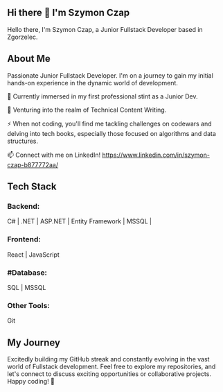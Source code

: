 ## Hi there 👋 I'm Szymon Czap

Hello there, I'm Szymon Czap, a Junior Fullstack Developer based in Zgorzelec.

## About Me
Passionate Junior Fullstack Developer. I'm on a journey to gain my initial hands-on experience in the dynamic world of development.

🔭 Currently immersed in my first professional stint as a Junior Dev.

🌱 Venturing into the realm of Technical Content Writing.

⚡ When not coding, you'll find me tackling challenges on codewars and delving into tech books, especially those focused on algorithms and data structures.

📫 Connect with me on LinkedIn!
https://www.linkedin.com/in/szymon-czap-b877772aa/

## Tech Stack

### Backend:

C# |
.NET |
ASP.NET |
Entity Framework |
MSSQL |

### Frontend:

React |
JavaScript

### #Database:

SQL |
MSSQL

### Other Tools:

Git

## My Journey
Excitedly building my GitHub streak and constantly evolving in the vast world of Fullstack development.
Feel free to explore my repositories, and let's connect to discuss exciting opportunities or collaborative projects. Happy coding! 🚀
